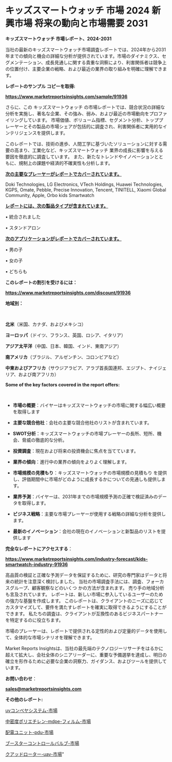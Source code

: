 # キッズスマートウォッチ 市場 2024 新興市場 将来の動向と市場需要 2031

<strong>キッズスマートウォッチ 市場レポート、2024-2031</strong>

当社の最新のキッズスマートウォッチ市場調査レポートでは、2024年から2031年までの傾向と機会の詳細な分析が提供されています。市場のダイナミクス、セグメンテーション、成長見通しに関する貴重な洞察により、利害関係者は競争上の位置付け、主要企業の戦略、および最近の業界の取り組みを明確に理解できます。



<strong>レポートのサンプル コピーを取得:</strong> <a href=https://www.marketreportsinsights.com/sample/91936>

<strong><u>https://www.marketreportsinsights.com/sample/91936</u></strong></a>

さらに、この キッズスマートウォッチ の市場レポートでは、競合状況の詳細な分析を実施し、著名な企業、その強み、弱み、および最近の市場動向をプロファイリングしています。 市場価値、ボリューム指標、セグメント分析、トッププレーヤーとその製品の市場シェアが包括的に調査され、利害関係者に実用的なインテリジェンスを提供します。

このレポートでは、技術の進歩、人間工学に基づいたソリューションに対する需要の高まり、工業化など、キッズスマートウォッチ 業界の成長に影響を与える要因を徹底的に調査しています。 また、新たなトレンドやイノベーションとともに、規制上の課題や経済的不確実性も分析します。



<strong><u>次の主要なプレーヤーがレポートでカバーされています。</u></strong>

Doki Technologies, LG Electronics, VTech Holdings, Huawei Technologies, KGPS, Omate, Pebble, Precise Innovation, Tencent, TINITELL, Xiaomi Global Community, Apple, Orbo kids Smartwatch



<strong><u><b>レポートには、次の製品タイプが含まれています。</b></u></strong>

• 統合されました

• スタンドアロン



<strong><u><b>次のアプリケーションがレポートでカバーされています。</b></u></strong>

• 男の子

• 女の子

• どちらも



<strong><b>このレポートの割引を受けるには：</b></strong>

<a href=https://www.marketreportsinsights.com/discount/91936>

<strong><u>https://www.marketreportsinsights.com/discount/91936</u></strong></a>



<strong>地域別：</strong>

<strong> </strong>



<strong>北米</strong>（米国、カナダ、およびメキシコ）



<strong>ヨーロッパ</strong>（ドイツ、フランス、英国、ロシア、イタリア）



<strong>アジア太平洋</strong>（中国、日本、韓国、インド、東南アジア）



<strong>南アメリカ</strong>（ブラジル、アルゼンチン、コロンビアなど）



<strong>中東およびアフリカ</strong>（サウジアラビア、アラブ首長国連邦、エジプト、ナイジェリア、および南アフリカ）



<strong>Some of the key factors covered in the report offers:</strong>

<strong> </strong>
<ul>
  <li>

<strong>市場の概要</strong>：バイヤーはキッズスマートウォッチの市場に関する幅広い概要を取得します</li>
  <li>

<strong>主要な競合他社</strong>：会社の主要な競合他社のリストが含まれています。</li>
  <li>

<strong>SWOT分析</strong>：キッズスマートウォッチの市場プレーヤーの長所、短所、機会、脅威の徹底的な分析。</li>
  <li>

<strong>投資調査</strong>：現在および将来の投資機会に焦点を当てています。</li>
  <li>

<strong>業界の傾向</strong>：進行中の業界の傾向をよりよく理解します。</li>
  <li>

<strong>市場規模の見積もり</strong>：キッズスマートウォッチの市場規模の見積もり を提供し、評価期間中に市場がどのように成長するかについての見通しも提供します。</li>
  <li>

<strong>業界予測</strong>：バイヤーは、2031年までの市場規模予測の正確で検証済みのデータを取得します。</li>
  <li>

<strong>ビジネス戦略</strong>：主要な市場プレーヤーが使用する戦略の詳細な分析を提供します。</li>
  <li>

<strong>最新のイノベーション</strong>：会社の現在のイノベーションと新製品のリストを提供します</li>
</ul>


<strong>完全なレポートにアクセスする</strong>：

<a href=https://www.marketreportsinsights.com/industry-forecast/kids-smartwatch-industry-91936>

<strong><u>https://www.marketreportsinsights.com/industry-forecast/kids-smartwatch-industry-91936</u></strong></a>

高品質の検証と正確な予測データを保証するために、研究の専門家はデータと将来の統計を注意深く検討しました。 当社の市場調査手法には、調査、フォーカスグループ、顧客観察などのいくつ かの方法が含まれます。 売り手の地域分析も言及されています。 レポートは、新しい市場に参入しているユーザーのための強力な基盤を作成します。 このレポートは、クライアントのニーズに応じてカスタマイズして、要件を満たすレポートを確実に取得できるようにすることができます。 私たちの調査は、クライアントが互換性のあるビジネスパートナーを特定するのに役立ちます。

市場のプレーヤーは、レポートで提供される定性的および定量的データを使用して、全体的な市場シナリオを理解できます。

Market Reports Insightsは、当社の最先端のテクノロジーリサーチをはるかに超えて拡大し、会社全体のシニアリーダーに、重要な予備選挙を達成し、明日の確立を形作るために必要な企業の洞察力、ガイダンス、およびツールを提供しています。



<strong><b>お問い合わせ</b></strong>：

<a href=mailto:sales@marketreportsinsights.com>

<strong><u>sales@marketreportsinsights.com</u></strong></a>



<strong>その他のレポート:</strong>

<a href=https://www.linkedin.com/pulse/uvコンベヤシステム-市場-2023-新興市場-将来の動向と市場需要-dw68f/>uvコンベヤシステム-市場</a>

<a href=https://www.linkedin.com/pulse/中密度ポリエチレン-mdpe-フィルム-市場-2030-年までの需要に焦点を当てた-5k8kf/>中密度ポリエチレン-mdpe-フィルム-市場</a>

<a href=https://www.linkedin.com/pulse/配電ユニット-pdu-市場-2023-収益と成長ドライバー-2030-analytics-achievers-24-analysis-xkbsc/>配電ユニット-pdu-市場</a>

<a href=https://www.linkedin.com/pulse/ブースターコントロールバルブ-市場-2023-総合分析と事業成長戦略-2030-vwrsf/>ブースターコントロールバルブ-市場</a>

<a href=https://www.linkedin.com/pulse/クアッドローター-uav-市場-2023-推進要因と成長機会-2030-cmetf/>クアッドローター-uav-市場</a>"
